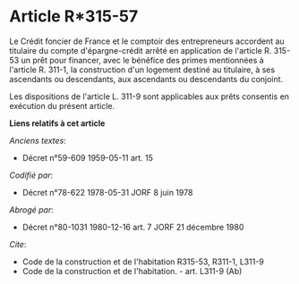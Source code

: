# Article R*315-57

Le Crédit foncier de France et le comptoir des entrepreneurs accordent au titulaire du compte d'épargne-crédit arrêté en
application de l'article R. 315-53 un prêt pour financer, avec le bénéfice des primes mentionnées à l'article R. 311-1, la
construction d'un logement destiné au titulaire, à ses ascendants ou descendants, aux ascendants ou descendants du conjoint.

Les dispositions de l'article L. 311-9 sont applicables aux prêts consentis en exécution du présent article.

**Liens relatifs à cet article**

_Anciens textes_:

  - Décret n°59-609 1959-05-11 art. 15

_Codifié par_:

  - Décret n°78-622 1978-05-31 JORF 8 juin 1978

_Abrogé par_:

  - Décret n°80-1031 1980-12-16 art. 7 JORF 21 décembre 1980

_Cite_:

  - Code de la construction et de l'habitation R315-53, R311-1, L311-9
  - Code de la construction et de l'habitation. - art. L311-9 (Ab)
